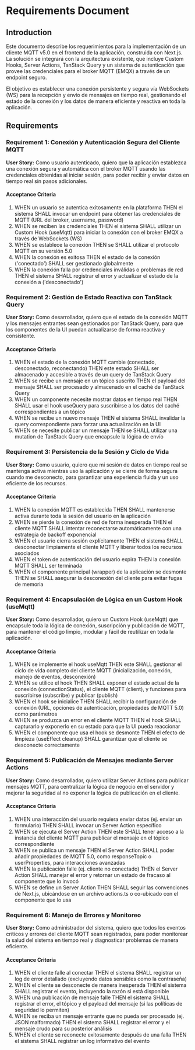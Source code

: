 # Requirements Document

## Introduction

Este documento describe los requerimientos para la implementación de un cliente MQTT v5.0 en el frontend de la aplicación, construida con Next.js. La solución se integrará con la arquitectura existente, que incluye Custom Hooks, Server Actions, TanStack Query y un sistema de autenticación que provee las credenciales para el broker MQTT (EMQX) a través de un endpoint seguro.

El objetivo es establecer una conexión persistente y segura vía WebSockets (WS) para la recepción y envío de mensajes en tiempo real, gestionando el estado de la conexión y los datos de manera eficiente y reactiva en toda la aplicación.

## Requirements

### Requirement 1: Conexión y Autenticación Segura del Cliente MQTT

**User Story:** Como usuario autenticado, quiero que la aplicación establezca una conexión segura y automática con el broker MQTT usando las credenciales obtenidas al iniciar sesión, para poder recibir y enviar datos en tiempo real sin pasos adicionales.

#### Acceptance Criteria

1. WHEN un usuario se autentica exitosamente en la plataforma THEN el sistema SHALL invocar un endpoint para obtener las credenciales de MQTT (URL del broker, username, password)
2. WHEN se reciben las credenciales THEN el sistema SHALL utilizar un Custom Hook (useMqtt) para iniciar la conexión con el broker EMQX a través de WebSockets (WS)
3. WHEN se establece la conexión THEN se SHALL utilizar el protocolo MQTT en su versión 5.0
4. WHEN la conexión es exitosa THEN el estado de la conexión ('conectado') SHALL ser gestionado globalmente
5. WHEN la conexión falla por credenciales inválidas o problemas de red THEN el sistema SHALL registrar el error y actualizar el estado de la conexión a ('desconectado')

### Requirement 2: Gestión de Estado Reactiva con TanStack Query

**User Story:** Como desarrollador, quiero que el estado de la conexión MQTT y los mensajes entrantes sean gestionados por TanStack Query, para que los componentes de la UI puedan actualizarse de forma reactiva y consistente.

#### Acceptance Criteria

1. WHEN el estado de la conexión MQTT cambie (conectado, desconectado, reconectando) THEN este estado SHALL ser almacenado y accesible a través de un query de TanStack Query
2. WHEN se recibe un mensaje en un tópico suscrito THEN el payload del mensaje SHALL ser procesado y almacenado en el caché de TanStack Query
3. WHEN un componente necesite mostrar datos en tiempo real THEN SHALL usar el hook useQuery para suscribirse a los datos del caché correspondientes a un tópico
4. WHEN se recibe un nuevo mensaje THEN el sistema SHALL invalidar la query correspondiente para forzar una actualización en la UI
5. WHEN se necesite publicar un mensaje THEN se SHALL utilizar una mutation de TanStack Query que encapsule la lógica de envío

### Requirement 3: Persistencia de la Sesión y Ciclo de Vida

**User Story:** Como usuario, quiero que mi sesión de datos en tiempo real se mantenga activa mientras uso la aplicación y se cierre de forma segura cuando me desconecto, para garantizar una experiencia fluida y un uso eficiente de los recursos.

#### Acceptance Criteria

1. WHEN la conexión MQTT es establecida THEN SHALL mantenerse activa durante toda la sesión del usuario en la aplicación
2. WHEN se pierde la conexión de red de forma inesperada THEN el cliente MQTT SHALL intentar reconectarse automáticamente con una estrategia de backoff exponencial
3. WHEN el usuario cierra sesión explícitamente THEN el sistema SHALL desconectar limpiamente el cliente MQTT y liberar todos los recursos asociados
4. WHEN el token de autenticación del usuario expira THEN la conexión MQTT SHALL ser terminada
5. WHEN el componente principal (wrapper) de la aplicación se desmonte THEN se SHALL asegurar la desconexión del cliente para evitar fugas de memoria

### Requirement 4: Encapsulación de Lógica en un Custom Hook (useMqtt)

**User Story:** Como desarrollador, quiero un Custom Hook (useMqtt) que encapsule toda la lógica de conexión, suscripción y publicación de MQTT, para mantener el código limpio, modular y fácil de reutilizar en toda la aplicación.

#### Acceptance Criteria

1. WHEN se implemente el hook useMqtt THEN este SHALL gestionar el ciclo de vida completo del cliente MQTT (inicialización, conexión, manejo de eventos, desconexión)
2. WHEN se utilice el hook THEN SHALL exponer el estado actual de la conexión (connectionStatus), el cliente MQTT (client), y funciones para suscribirse (subscribe) y publicar (publish)
3. WHEN el hook se inicialice THEN SHALL recibir la configuración de conexión (URL, opciones de autenticación, propiedades de MQTT 5.0) como parámetros
4. WHEN se produzca un error en el cliente MQTT THEN el hook SHALL capturarlo y exponerlo en su estado para que la UI pueda reaccionar
5. WHEN el componente que usa el hook se desmonte THEN el efecto de limpieza (useEffect cleanup) SHALL garantizar que el cliente se desconecte correctamente

### Requirement 5: Publicación de Mensajes mediante Server Actions

**User Story:** Como desarrollador, quiero utilizar Server Actions para publicar mensajes MQTT, para centralizar la lógica de negocio en el servidor y mejorar la seguridad al no exponer la lógica de publicación en el cliente.

#### Acceptance Criteria

1. WHEN una interacción del usuario requiera enviar datos (ej. enviar un formulario) THEN SHALL invocar un Server Action específico
2. WHEN se ejecuta el Server Action THEN este SHALL tener acceso a la instancia del cliente MQTT para publicar el mensaje en el tópico correspondiente
3. WHEN se publica un mensaje THEN el Server Action SHALL poder añadir propiedades de MQTT 5.0, como responseTopic o userProperties, para interacciones avanzadas
4. WHEN la publicación falle (ej. cliente no conectado) THEN el Server Action SHALL manejar el error y retornar un estado de fracaso al componente que lo invocó
5. WHEN se define un Server Action THEN SHALL seguir las convenciones de Next.js, ubicándose en un archivo actions.ts o co-ubicado con el componente que lo usa

### Requirement 6: Manejo de Errores y Monitoreo

**User Story:** Como administrador del sistema, quiero que todos los eventos críticos y errores del cliente MQTT sean registrados, para poder monitorear la salud del sistema en tiempo real y diagnosticar problemas de manera eficiente.

#### Acceptance Criteria

1. WHEN el cliente falle al conectar THEN el sistema SHALL registrar un log de error detallado (excluyendo datos sensibles como la contraseña)
2. WHEN el cliente se desconecte de manera inesperada THEN el sistema SHALL registrar el evento, incluyendo la razón si está disponible
3. WHEN una publicación de mensaje falle THEN el sistema SHALL registrar el error, el tópico y el payload del mensaje (si las políticas de seguridad lo permiten)
4. WHEN se reciba un mensaje entrante que no pueda ser procesado (ej. JSON malformado) THEN el sistema SHALL registrar el error y el mensaje crudo para su posterior análisis
5. WHEN el cliente se reconecte exitosamente después de una falla THEN el sistema SHALL registrar un log informativo del evento